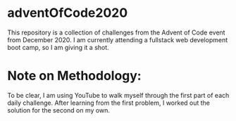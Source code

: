 # adventOfCode2020

This repository is a collection of challenges from the Advent of Code event from December 2020. I am currently attending a fullstack web development boot camp, so I am giving it a shot. 

# Note on Methodology: 
To be clear, I am using YouTube to walk myself through the first part of each daily challenge. After learning from the first problem, I worked out the solution for the second on my own.  